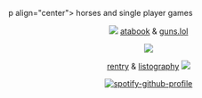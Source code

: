 p align="center">
horses and single player games
 <p align="center">
 <img src="https://pixels.crd.co/assets/images/gallery03/a56d4efc.gif?v=99d3974e">   <a href="https://geto.atabook.org/?page=1">atabook</a> & <a href="https://guns.lol/starlord"> guns.lol </a> 
</p>
</p>


<p align="center">

<p align="center"> <img src="https://i.imgur.com/XDcD7jk.jpeg">


<div align="center"> 

</p>

<p align="center">
<a href="https://rentry.co/deathstar">rentry</a> & <a href="https://listography.com/8723621457">listography</a>  <img src="https://pixels.crd.co/assets/images/gallery03/3527701e.png?v=99d3974e"
</p>
<p align="center"> 
 
[![spotify-github-profile](https://spotify-github-profile.kittinanx.com/api/view?uid=g3ovs4skf0nbjusutiff4t0hk&cover_image=true&theme=natemoo-re&show_offline=false&background_color=121212&interchange=false&bar_color=3cd7e2&bar_color_cover=false)](https://github.com/kittinan/spotify-github-profile)
</div>


<p align="center">
